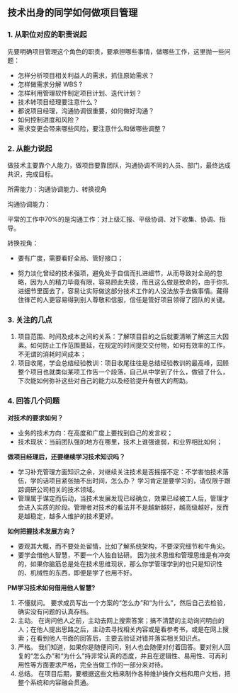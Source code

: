 ## 技术出身的同学如何做项目管理

### 1. 从职位对应的职责说起
先要明确项目管理这个角色的职责，要承担哪些事情，做哪些工作，这里抛一些问题：
- 怎样分析项目相关利益人的需求，抓住原始需求？
- 怎样做需求分解 WBS ?
- 怎样利用管理软件制定项目计划、迭代计划？
- 技术转项目经理要注意什么？
- 都说项目经理，沟通协调很重要，如何做好沟通？
- 如何控制进度和风险？
- 需求变更会带来哪些风险，要注意什么和做哪些调整？

### 2. 从能力说起
做技术主要靠个人能力，做项目要靠团队，沟通协调不同的人员、部门，最终达成共识，完成目标。

所需能力：沟通协调能力、转换视角

沟通协调能力：

平常的工作中70%的是沟通工作：对上级汇报、平级协调、对下收集、协调、指导。

转换视角：

- 要有广度，需要看好全局、管好接口；

- 努力淡化曾经的技术强项，避免处于自信而扎进细节，从而导致对全局的忽略，因为人的精力毕竟有限，容易顾此失彼，而且这么做是致命的，由于你扎进细节里面去了，容易让实际做这部分技术工作的人没法放手去做事情。藏得住锋芒的人更容易得到别人尊敬和信服，信任是管好项目领得了团队的关键。

### 3. 关注的几点
1. 项目范围、时间及成本之间的关系：了解项目目的之后就要清晰了解这三大因素。如何防止工作范围蔓延，在规定的时间提交交付物，如何有效率的工作，不无谓的消耗时间成本；
2. 项目收尾，学会总结经验教训：项目收尾往往是总结经验教训的最高峰，回顾整个项目也就类似某项工作告一个段落，自己从中学到了什么，做错了什么，下次能如何弥补这些对自己的能力以及经验提升有很大的帮助。

### 4. 回答几个问题
**对技术的要求如何？**
- 业务的技术方向：在高度和广度上要找到自己的发言权；
- 技术现状：当前团队强的地方在哪里，技术上谁强谁弱，和业界相比如何；

**做项目经理后，还要继续学习技术知识吗？**
- 学习补充管理方面知识之余，对继续关注技术是否摇摆不定：不学害怕技术落伍，学的话项目紧张抽不出时间，怎么办？ 学习肯定是要学习的，请仅限于跟踪调研公司相关的技术领域。
- 管理属于谋定而后动，当技术发展发现已经确立，效果已经被工人后，管理才会进入实质的阶段。管理者对技术的看法并不是越新越好，越高级越好，反而是越稳定，越多人维护的技术更好。

**如何把握技术发展方向？**
- 要观其大概，而不要处处留情，比如了解系统架构，不要深究细节和牛角尖。
- 要学会借他人智慧，不要一个人独自钻研。
因为技术思维和管理思维是有冲突的，如果你脑筋总是处在技术思维现状，那么你学管理学到的也只是知识性的、机械性的东西，即便是学了也用不好。

**PM学习技术如何借用他人智慧?**
1. 不懂就问。
要求成员写出一个方案的“怎么办”和“为什么”，然后自己去检验，确实没有问题的认真存档。
2. 主动。
在询问他人之前，主动去网上搜索答案；搞不清楚的主动询问明白的人；在他人提出思路之后，主动去寻找相关内容或是看参考书，或是在网上搜索；在看到他人书面的回答后，主要去验证对错并落实相关知识点。
3. 严格。
我们知道，如果你是随便问问，别人也会随便对付着回答。要对别人回复的“怎么办”和“为什么”持非常认真的态度，并且在逻辑性、易用性、可再利用性等方面要求严格，完全当做工作的一部分来对待。
4. 总结。
在项目后期，要根据这些文档来制作各种维护操作文档和用户文档，把整个系统和内容融会贯通。



